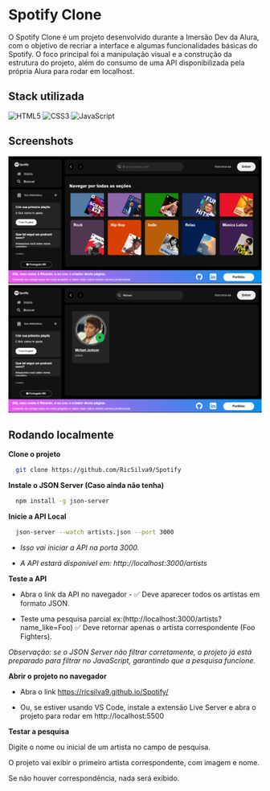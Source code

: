 
# Spotify Clone

O Spotify Clone é um projeto desenvolvido durante a Imersão Dev da Alura, com o objetivo de recriar a interface e algumas funcionalidades básicas do Spotify. O foco principal foi a manipulação visual e a construção da estrutura do projeto, além do consumo de uma API disponibilizada pela própria Alura para rodar em localhost.


## Stack utilizada

![HTML5](https://img.shields.io/badge/HTML5-E34F26?style=for-the-badge&logo=html5&logoColor=white) ![CSS3](https://img.shields.io/badge/CSS3-1572B6?style=for-the-badge&logo=css3&logoColor=white) ![JavaScript](https://img.shields.io/badge/JavaScript-F7DF1E?style=for-the-badge&logo=javascript&logoColor=black)


## Screenshots

![Site Screenshot](/src/readmeIMG/Captura%20de%20tela%202025-09-02%20204935.png)![Pesquisa Screenchot](/src/readmeIMG/Captura%20de%20tela%202025-09-02%20215023.png)


## Rodando localmente

**Clone o projeto**

```bash
  git clone https://github.com/RicSilva9/Spotify
```

**Instale o JSON Server (Caso ainda não tenha)**

```bash
  npm install -g json-server
```

**Inicie a API Local**

```bash
  json-server --watch artists.json --port 3000

```
- *Isso vai iniciar a API na porta 3000.*

- *A API estará disponível em: http://localhost:3000/artists*

**Teste a API**

- Abra o link da API no navegador -
✅ Deve aparecer todos os artistas em formato JSON.

- Teste uma pesquisa parcial ex:(http://localhost:3000/artists?name_like=Foo)
✅ Deve retornar apenas o artista correspondente (Foo Fighters).

*Observação: se o JSON Server não filtrar corretamente, o projeto já está preparado para filtrar no JavaScript, garantindo que a pesquisa funcione.*

**Abrir o projeto no navegador**

- Abra o link https://ricsilva9.github.io/Spotify/

- Ou, se estiver usando VS Code, instale a extensão Live Server e abra o projeto para rodar em http://localhost:5500

**Testar a pesquisa**

Digite o nome ou inicial de um artista no campo de pesquisa.

O projeto vai exibir o primeiro artista correspondente, com imagem e nome.

Se não houver correspondência, nada será exibido.
